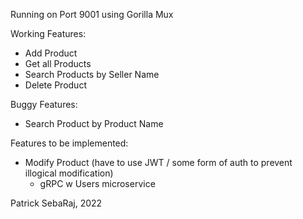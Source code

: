 Running on Port 9001 using Gorilla Mux

Working Features:
- Add Product
- Get all Products
- Search Products by Seller Name
- Delete Product

Buggy Features:
- Search Product by Product Name

Features to be implemented:
- Modify Product (have to use JWT / some form of auth to prevent illogical modification)
	- gRPC w Users microservice

Patrick SebaRaj, 2022
